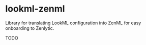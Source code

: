 # lookml-zenml
Library for translating LookML configuration into ZenML for easy onboarding to Zenlytic.

TODO
